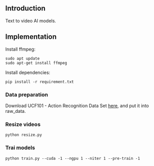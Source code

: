 ## Introduction
Text to video AI models.
## Implementation
Install ffmpeg: 
```
sudo apt update
sudo apt-get install ffmpeg
```
Install dependencies: 
```
pip install -r requirement.txt
```
### Data preparation
Download UCF101 - Action Recognition Data Set [here](https://www.crcv.ucf.edu/data/UCF101.php), and put it into raw_data.
### Resize videos

```
python resize.py
```
### Trai models
```
python train.py --cuda -1 --ngpu 1 --niter 1 --pre-train -1 
```
